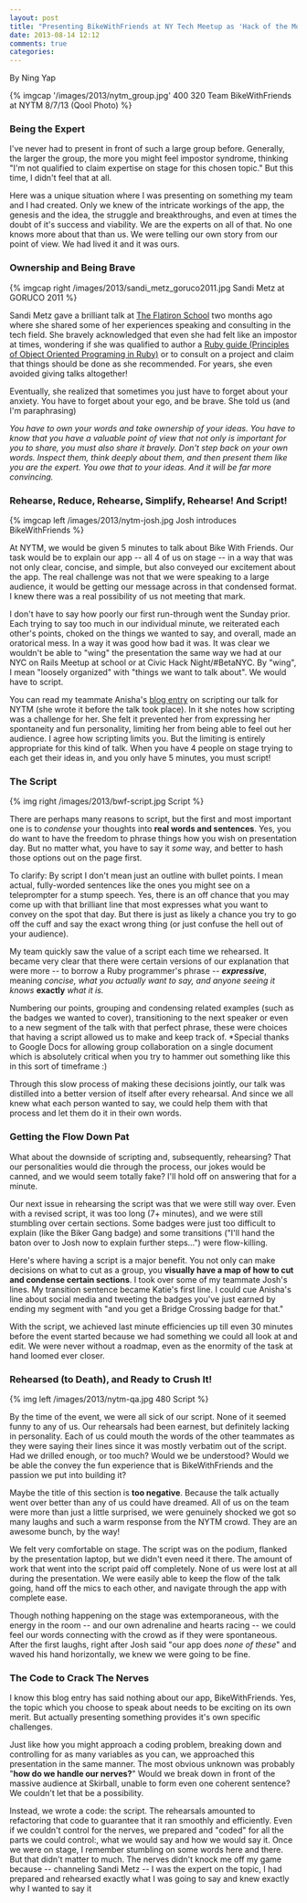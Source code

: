 ```yaml
---
layout: post
title: "Presenting BikeWithFriends at NY Tech Meetup as 'Hack of the Month'"
date: 2013-08-14 12:12
comments: true
categories:
---
```


By Ning Yap

{% imgcap '/images/2013/nytm_group.jpg' 400 320 Team BikeWithFriends at NYTM 8/7/13 (Qool Photo) %}

### Being the Expert

I've never had to present in front of such a large group before. Generally, the larger the group, the more you might feel impostor syndrome, thinking "I'm not qualified to claim expertise on stage for this chosen topic." But this time, I didn't feel that at all.

Here was a unique situation where I was presenting on something my team and I had created. Only we knew of the intricate workings of the app, the genesis and the idea, the struggle and breakthroughs, and even at times the doubt of it's success and viability. We are the experts on all of that. No one knows more about that than us. We were telling our own story from our point of view. We had lived it and it was ours.

### Ownership and Being Brave

{% imgcap right /images/2013/sandi_metz_goruco2011.jpg Sandi Metz at GORUCO 2011 %}

Sandi Metz gave a brilliant talk at [The Flatiron School](http://flatironschool.com) two months ago where she shared some of her experiences speaking and consulting in the tech field. She bravely acknowledged that even she had felt like an impostor at times, wondering if she was qualified to author a [Ruby guide (Principles of Object Oriented Programing in Ruby)](http://www.amazon.com/Practical-Object-Oriented-Design-Ruby-Addison-Wesley/dp/0321721330/)  or to consult on a project and claim that things should be done as she recommended. For years, she even avoided giving talks altogether!

Eventually, she realized that sometimes you just  have to forget about your anxiety. You have to forget about your ego, and be brave. She told us (and I'm paraphrasing)

_You have to own your words and take ownership of your ideas. You have to know that you have a valuable point of view that not only is important for you to share, you must also  share it bravely. Don't step back on your own words. Inspect them, think deeply about them, and then present them like you are the expert. You owe that to your ideas. And it will be far more convincing._

### Rehearse, Reduce, Rehearse, Simplify, Rehearse! And Script!

{% imgcap left /images/2013/nytm-josh.jpg Josh introduces BikeWithFriends %}

At NYTM, we would be given 5 minutes to talk about Bike With Friends. Our task would be to explain our app -- all 4 of us on stage -- in a way that was not only clear, concise, and simple, but also conveyed our excitement about the app. The real challenge was not that we were speaking to a large audience, it would be getting our message across in that condensed format. I knew there was a real possibility of us not meeting that mark.

I don't have to say how poorly our first run-through went the Sunday prior. Each trying to say too much in our individual minute, we reiterated each other's points, choked on the things we wanted to say, and overall, made an oratorical mess. In a way it was good how bad it was. It was clear we wouldn't be able to "wing" the presentation the same way we had at our NYC on Rails Meetup at school or at Civic Hack Night/#BetaNYC. By "wing", I mean "loosely organized" with "things we want to talk about". We would have to script.

You can read my teammate Anisha's [blog entry](http://nishconsumerism.com/2013/08/05/new-york-tech-meetup-bikewithfriends/) on scripting our talk for NYTM (she wrote it before the talk took place). In it she notes how scripting was a challenge for her. She felt it prevented her from expressing her spontaneity and fun personality, limiting her from being able to feel out her audience. I agree how scripting limits you. But the limiting is entirely appropriate for this kind of talk. When you have 4 people on stage trying to each get their ideas in, and you only have 5 minutes, you must script!

### The Script

{% img right /images/2013/bwf-script.jpg Script %}

There are perhaps many reasons to script, but the first and most important one is to _condense_ your thoughts into **real words and sentences**. Yes, you do want to have the freedom to phrase things how you wish on presentation day. But no matter what, you have to say it _some_ way, and better to hash those options out on the page first. 

To clarify: By script I don't mean just an outline with bullet points. I mean actual, fully-worded sentences like the ones you might see on a teleprompter for a stump speech. Yes, there is an off chance that you may come up with that brilliant line that most expresses what you want to convey on the spot that day. But there is just as likely a chance you try to go off the cuff and say the exact wrong thing (or just confuse the hell out of your audience).

My team quickly saw the value of a script each time we rehearsed. It became very clear that there were certain versions of our explanation that were more -- to borrow a Ruby programmer's phrase -- **_expressive_**, meaning _concise, what you actually want to say, and anyone seeing it knows_ **exactly** _what it is._

Numbering our points, grouping and condensing related examples (such as the badges we wanted to cover), transitioning to the next speaker or even to a new segment of the talk with that perfect phrase, these were choices that having a script allowed us to make and keep track of. *Special thanks to Google Docs for allowing group collaboration on a single document which is absolutely critical when you try to hammer out something like this in this sort of timeframe :)

Through this slow process of making these decisions jointly, our talk was distilled into a better version of itself after every rehearsal. And since we all knew what each person wanted to say, we could help them with that process and let them do it in their own words.

### Getting the Flow Down Pat

What about the downside of scripting and, subsequently, rehearsing? That our personalities would die through the process, our jokes would be canned, and we would seem totally fake? I'll hold off on answering that for a minute. 

Our next issue in rehearsing the script was that we were still way over. Even with a revised script, it was too long (7+ minutes), and we were still stumbling over certain sections. Some badges were just too difficult to explain (like the Biker Gang badge) and some transitions ("I'll hand the baton over to Josh now to explain further steps…") were flow-killing. 

Here's where having a script is a major benefit. You not only can make decisions on what to cut as a group, you **visually have a map of how to cut and condense certain sections**. I took over some of my teammate Josh's lines. My transition sentence became Katie's first line. I could cue Anisha's line about social media and tweeting the badges you've just earned by ending my segment with "and you get a Bridge Crossing badge for that."

With the script, we achieved last minute efficiencies up till even 30 minutes before the event started because we had something we could all look at and edit. We were never without a roadmap, even as the enormity of the task at hand loomed ever closer.

### Rehearsed (to Death), and Ready to Crush It!

{% img left /images/2013/nytm-qa.jpg 480 Script %}

By the time of the event, we were all sick of our script. None of it seemed funny to any of us. Our rehearsals had been earnest, but definitely lacking in personality. Each of us could mouth the words of the other teammates as they were saying their lines since it was mostly verbatim out of the script. Had we drilled enough, or too much? Would we be understood? Would we be able the convey the fun experience that is BikeWithFriends and the passion we put into building it?

Maybe the title of this section is **too negative**. Because the talk actually went over better than any of us could have dreamed. All of us on the team were more than just a little surprised, we were genuinely shocked we got so many laughs and such a warm response from the NYTM crowd. They are an awesome bunch, by the way! 

We felt very comfortable on stage. The script was on the podium, flanked by the presentation laptop, but we didn't even need it there. The amount of work that went into the script paid off completely. None of us were lost at all during the presentation. We were easily able to keep the flow of the talk going, hand off the mics to each other, and navigate through the app with complete ease. 

Though nothing happening on the stage was extemporaneous, with the energy in the room -- and our own adrenaline and hearts racing -- we could feel our words connecting with the crowd as if they were spontaneous. After the first laughs, right after Josh said "our app does _none of these_" and waved his hand horizontally, we knew we were going to be fine.

### The Code to Crack The Nerves

I know this blog entry has said nothing about our app, BikeWithFriends. Yes, the topic which you choose to speak about needs to be exciting on its own merit. But actually presenting something provides it's own specific challenges. 

Just like how you might approach a coding problem, breaking down and controlling for as many variables as you can, we approached this presentation in the same manner. The most obvious unknown was probably "__how do we handle our nerves?__" Would we break down in front of the massive audience at Skirball, unable to form even one coherent sentence? We couldn't let that be a possibility.

Instead, we wrote a code: the script. The rehearsals amounted to refactoring that code to guarantee that it ran smoothly and efficiently. Even if we couldn't control for the nerves, we prepared and "coded" for all the parts we could control:, what we would say and how we would say it. Once we were on stage, I remember stumbling on some words here and there. But that didn't matter to much. The nerves didn't knock me off my game because -- channeling Sandi Metz -- I was the expert on the topic, I had prepared and rehearsed exactly what I was going to say and knew exactly why I wanted to say it

